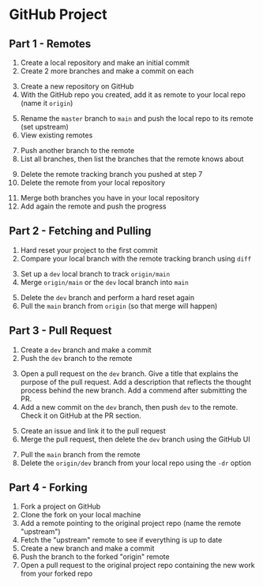 # GitHub Project

## Part 1 - Remotes

1. Create a local repository and make an initial commit
2. Create 2 more branches and make a commit on each

<div></div>

3. Create a new repository on GitHub
4. With the GitHub repo you created, add it as remote to your local repo (name it `origin`)

<div></div>

5. Rename the `master` branch to `main` and push the local repo to its remote (set upstream)
6. View existing remotes

<div></div>

7. Push another branch to the remote
8. List all branches, then list the branches that the remote knows about

<div></div>

9. Delete the remote tracking branch you pushed at step 7
10. Delete the remote from your local repository

<div></div>

11. Merge both branches you have in your local repository
12. Add again the remote and push the progress

## Part 2 - Fetching and Pulling

1. Hard reset your project to the first commit
2. Compare your local branch with the remote tracking branch using `diff`

<div></div>

3. Set up a `dev` local branch to track `origin/main`
4. Merge `origin/main` or the `dev` local branch into `main`

<div></div>

5. Delete the `dev` branch and perform a hard reset again
6. Pull the `main` branch from `origin` (so that merge will happen)

## Part 3 - Pull Request

1. Create a `dev` branch and make a commit
2. Push the `dev` branch to the remote

<div></div>

3. Open a pull request on the `dev` branch. Give a title that explains the purpose of the pull request. Add a description that reflects the thought process behind the new branch. Add a commend after submitting the PR.
4. Add a new commit on the `dev` branch, then push `dev` to the remote. Check it on GitHub at the PR section.

<div></div>

5. Create an issue and link it to the pull request
6. Merge the pull request, then delete the `dev` branch using the GitHub UI

<div></div>

7. Pull the `main` branch from the remote
8. Delete the `origin/dev` branch from your local repo using the `-dr` option

## Part 4 - Forking

1. Fork a project on GitHub
2. Clone the fork on your local machine
3. Add a remote pointing to the original project repo (name the remote "upstream")
4. Fetch the "upstream" remote to see if everything is up to date
5. Create a new branch and make a commit
6. Push the branch to the forked "origin" remote
7. Open a pull request to the original project repo containing the new work from your forked repo
